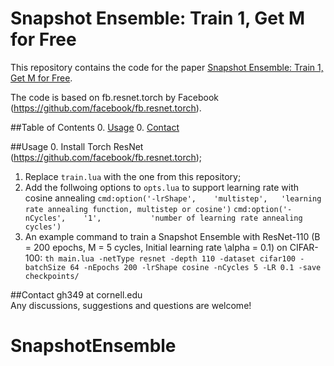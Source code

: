 # Snapshot Ensemble: Train 1, Get M for Free
This repository contains the code for the paper [Snapshot Ensemble: Train 1, Get M for Free](http://openreview.net/pdf?id=BJYwwY9ll). 


The code is based on fb.resnet.torch by Facebook (https://github.com/facebook/fb.resnet.torch).


##Table of Contents
0. [Usage](#usage)
0. [Contact](#contact)

##Usage 
0. Install Torch ResNet (https://github.com/facebook/fb.resnet.torch);
1. Replace ```train.lua``` with the one from this repository;
2. Add the follwoing options to ```opts.lua``` to support learning rate with cosine annealing
  ```cmd:option('-lrShape',    'multistep',   'learning rate annealing function, multistep or cosine')```
  ```cmd:option('-nCycles',    '1',           'number of learning rate annealing cycles')```
3. An example command to train a Snapshot Ensemble with ResNet-110 (B = 200 epochs, M = 5 cycles, Initial learning rate \alpha = 0.1) on CIFAR-100:
```th main.lua -netType resnet -depth 110 -dataset cifar100 -batchSize 64 -nEpochs 200 -lrShape cosine -nCycles 5 -LR 0.1 -save checkpoints/```


##Contact
gh349 at cornell.edu   
Any discussions, suggestions and questions are welcome!






# SnapshotEnsemble
